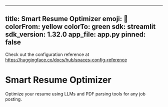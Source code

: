 
---
title: Smart Resume Optimizer
emoji: 🎯
colorFrom: yellow
colorTo: green
sdk: streamlit
sdk_version: 1.32.0
app_file: app.py
pinned: false
---

Check out the configuration reference at https://huggingface.co/docs/hub/spaces-config-reference

# Smart Resume Optimizer

Optimize your resume using LLMs and PDF parsing tools for any job posting.

